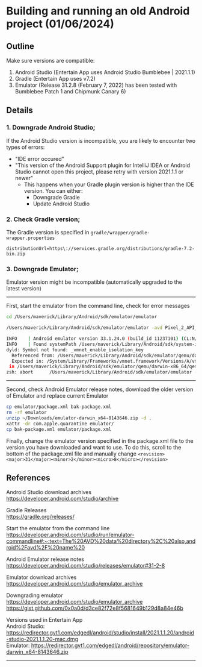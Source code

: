 # Building and running an old Android project (01/06/2024)

## Outline
Make sure versions are compatible:
1. Android Studio (Entertain App uses Android Studio Bumblebee | 2021.1.1)
2. Gradle (Entertain App uses v7.2)
3. Emulator (Release 31.2.8 (February 7, 2022) has been tested with Bumblebee Patch 1 and Chipmunk Canary 6)


## Details

### 1. Downgrade Android Studio;  
If the Android Studio version is incompatible, you are likely to encounter two types of errors:  
* "IDE error occured"
* "This version of the Android Support plugin for IntelliJ IDEA or Android Studio cannot open this project, please retry with version 2021.1.1 or newer"
    - This happens when your Gradle plugin version is higher than the IDE version. You can either:
        - Downgrade Gradle
        - Update Android Studio

### 2. Check Gradle version;
The Gradle version is specified in ```gradle/wrapper/gradle-wrapper.properties```
```
distributionUrl=https\://services.gradle.org/distributions/gradle-7.2-bin.zip
```

### 3. Downgrade Emulator;  
Emulator version might be incompatible (automatically upgraded to the latest version)  

---

First, start the emulator from the command line, check for error messages  

```bash
cd /Users/maverick/Library/Android/sdk/emulator/emulator
```

```bash
/Users/maverick/Library/Android/sdk/emulator/emulator -avd Pixel_2_API_27 -netdelay none -netspeed full
```

```bash
INFO    | Android emulator version 33.1.24.0 (build_id 11237101) (CL:N/A)
INFO    | Found systemPath /Users/maverick/Library/Android/sdk/system-images/android-27/google_apis_playstore/x86/
dyld: Symbol not found: _vmnet_enable_isolation_key
  Referenced from: /Users/maverick/Library/Android/sdk/emulator/qemu/darwin-x86_64/qemu-system-i386 (which was built for Mac OS X 11.1)
  Expected in: /System/Library/Frameworks/vmnet.framework/Versions/A/vmnet
 in /Users/maverick/Library/Android/sdk/emulator/qemu/darwin-x86_64/qemu-system-i386
zsh: abort      /Users/maverick/Library/Android/sdk/emulator/emulator -avd Pixel_2_API_27
```

---

Second, check Android Emulator release notes, download the older version of Emulator and replace current Emulator  

```bash
cp emulator/package.xml bak-package.xml
rm -rf emulator
unzip ~/Downloads/emulator-darwin_x64-8143646.zip -d .
xattr -dr com.apple.quarantine emulator/
cp bak-package.xml emulator/package.xml
```

Finally, change the emulator version specified in the package.xml file to the version you have downloaded and want to use. To do this, scroll to the bottom of the package.xml file and manually change ```<revision><major>31</major><minor>2</minor><micro>8</micro></revision>```



## References
Android Studio download archives  
https://developer.android.com/studio/archive  

Gradle Releases  
https://gradle.org/releases/  

Start the emulator from the command line  
https://developer.android.com/studio/run/emulator-commandline#:~:text=The%20AVD%20data%20directory%2C%20also,android%2Favd%2F%20name%20  

Android Emulator release notes  
https://developer.android.com/studio/releases/emulator#31-2-8  

Emulator download archives  
https://developer.android.com/studio/emulator_archive  

Downgrading emulator  
https://developer.android.com/studio/emulator_archive  
https://gist.github.com/0x0a0d/d3ce82f72e8f5681649b129d8a84e46b  


Versions used in Entertain App  
Android Studio: https://redirector.gvt1.com/edgedl/android/studio/install/2021.1.1.20/android-studio-2021.1.1.20-mac.dmg  
Emulator: https://redirector.gvt1.com/edgedl/android/repository/emulator-darwin_x64-8143646.zip  

---